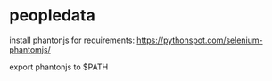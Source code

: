 # peopledata

install phantonjs for requirements: https://pythonspot.com/selenium-phantomjs/  

export phantonjs to $PATH
